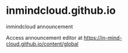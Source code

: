 # inmindcloud.github.io
inmindcloud announcement

Access announcement editor at https://in-mind-cloud.github.io/content/global
